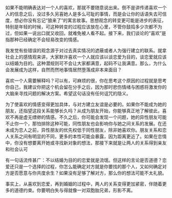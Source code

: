 如果不能明确表达对一个人的喜欢，那就不要随意说出来。倒不是讲传递喜欢一个人的信息之后，没过多久另喜她人是多么可耻的事情，而是会让你的话语失去可信度，想必你没有忘记“狼来了”的寓言故事。思想观念的转变更可能是进步的表征，特别是年轻的时候，可这种转变的过程应该放在心里，不管你鼓捣多少次都不为过，但如果一说出口就又收回，就难免被人看不起。接下来，我们谈论的“喜欢”是指那种已经确定不会轻易改变的情感。

我发觉有些错误的观念源于对过去真实情况的遮蔽或者人为强行建立的联系。就拿社会上的感情观来讲，大家默许喜欢一个人就应该以谈恋爱为目的，谈恋爱就应该以结婚为目的。这种潜规则可不会让大家都满意，起码不让我满意。那么，为什么会发展成为这样，自然而然地事情居然堕落成非本来面目？

喜欢一个人需要解释吗？可以有，可麻烦的很，你在思考这个原因的过程就是思考你自己，我建议你把这个机会留在分手之后，因为那时悲伤情绪与困惑将激发你的大脑来寻找问题的解决方案。希望这句话没有任何诅咒的隐义。

为了使喜欢的情感变得更加具体，与对方建立友谊是必要的。如果你不能成为她的朋友，还指望这段关系能够长久吗？从成为朋友开始，你能够真正地了解彼此，喜欢不再是虚无缥缈的情感。不久之后，你可能会发现一个问题，她的异性朋友可能不止你一个，那怕排除这种可能，同性朋友也会影响你与她之间关系的发展。在还未成为恋人之前，异性朋友的优先权低于同性朋友，除非她喜欢你。朋友关系和恋人关系之间有明显的不同，更多的本性可能会暴露，因为距离更近了。如果在恋情中，你没有想要离开她或寻找新对象的想法，那接下来就是让两人的关系得到亲友和社会认可

有一句话流传甚广：不以结婚为目的的恋爱就是流氓。但这样的言论是否道德？恋爱还只是一个选择的过程，你怎么能确定对方就是你要找的那个人，又如何确定对方是否愿意与你共度余生？如果没有足够了解对方，那么你的想法可能不太礼貌。

事实上，从喜欢到恋爱，再到婚姻的过程中，两人的关系变得更加紧密，伴随着更多的道德约束。你要明白失与得就像一对双胞胎兄弟，形影不离。

